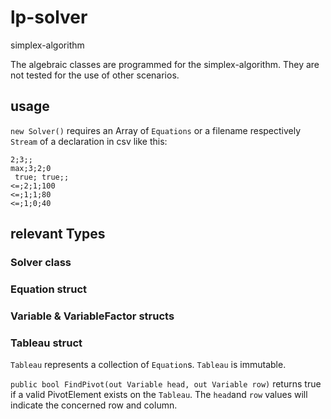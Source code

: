 # lp-solver
simplex-algorithm

The algebraic classes are programmed for the simplex-algorithm. They are not tested for the use of other scenarios.
## usage
`new Solver()` requires an Array of `Equations` or a filename respectively `Stream` of a declaration in csv like this:
```
2;3;;
max;3;2;0
 true; true;;
<=;2;1;100
<=;1;1;80
<=;1;0;40

```

## relevant Types
### Solver class
### Equation struct
### Variable & VariableFactor structs
### Tableau struct
`Tableau` represents a collection of `Equation`s. `Tableau` is immutable. 

`public bool FindPivot(out Variable head, out Variable row)` returns true if a valid PivotElement exists on the `Tableau`. The `head`and `row` values will indicate the concerned row and column.

